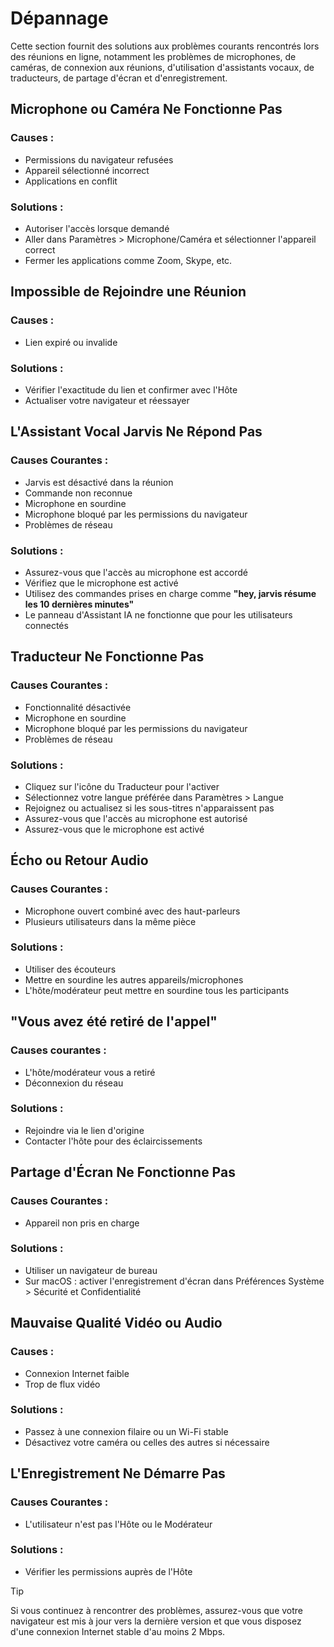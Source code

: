 # Dépannage

Cette section fournit des solutions aux problèmes courants rencontrés lors des réunions en ligne, notamment les problèmes de microphones, de caméras, de connexion aux réunions, d\'utilisation d\'assistants vocaux, de traducteurs, de partage d\'écran et d\'enregistrement.

## Microphone ou Caméra Ne Fonctionne Pas

### Causes :

- Permissions du navigateur refusées
- Appareil sélectionné incorrect
- Applications en conflit

### Solutions :

- Autoriser l\'accès lorsque demandé
- Aller dans Paramètres > Microphone/Caméra et sélectionner l\'appareil correct
- Fermer les applications comme Zoom, Skype, etc.

## Impossible de Rejoindre une Réunion

### Causes :

- Lien expiré ou invalide

### Solutions :

- Vérifier l'exactitude du lien et confirmer avec l'Hôte
- Actualiser votre navigateur et réessayer

## L'Assistant Vocal Jarvis Ne Répond Pas

### Causes Courantes :

- Jarvis est désactivé dans la réunion
- Commande non reconnue
- Microphone en sourdine
- Microphone bloqué par les permissions du navigateur
- Problèmes de réseau

### Solutions :

- Assurez-vous que l'accès au microphone est accordé
- Vérifiez que le microphone est activé
- Utilisez des commandes prises en charge comme **"hey, jarvis résume les 10 dernières minutes"**
- Le panneau d'Assistant IA ne fonctionne que pour les utilisateurs connectés

## Traducteur Ne Fonctionne Pas

### Causes Courantes :

- Fonctionnalité désactivée
- Microphone en sourdine
- Microphone bloqué par les permissions du navigateur
- Problèmes de réseau

### Solutions :

- Cliquez sur l'icône du Traducteur pour l'activer
- Sélectionnez votre langue préférée dans Paramètres > Langue
- Rejoignez ou actualisez si les sous-titres n'apparaissent pas
- Assurez-vous que l'accès au microphone est autorisé
- Assurez-vous que le microphone est activé

## Écho ou Retour Audio

### Causes Courantes :

- Microphone ouvert combiné avec des haut-parleurs
- Plusieurs utilisateurs dans la même pièce

### Solutions :

- Utiliser des écouteurs
- Mettre en sourdine les autres appareils/microphones
- L\'hôte/modérateur peut mettre en sourdine tous les participants

## "Vous avez été retiré de l'appel"

### Causes courantes :

- L'hôte/modérateur vous a retiré
- Déconnexion du réseau

### Solutions :

- Rejoindre via le lien d'origine
- Contacter l'hôte pour des éclaircissements

## Partage d'Écran Ne Fonctionne Pas

### Causes Courantes :

- Appareil non pris en charge

### Solutions :

- Utiliser un navigateur de bureau
- Sur macOS : activer l'enregistrement d'écran dans Préférences Système > Sécurité et Confidentialité

## Mauvaise Qualité Vidéo ou Audio

### Causes :

- Connexion Internet faible
- Trop de flux vidéo

### Solutions :

- Passez à une connexion filaire ou un Wi-Fi stable
- Désactivez votre caméra ou celles des autres si nécessaire

## L'Enregistrement Ne Démarre Pas

### Causes Courantes :

- L'utilisateur n'est pas l'Hôte ou le Modérateur

### Solutions :

- Vérifier les permissions auprès de l'Hôte

> [!TIP]
> Si vous continuez à rencontrer des problèmes, assurez-vous que votre navigateur est mis à jour vers la dernière version et que vous disposez d'une connexion Internet stable d'au moins 2 Mbps.